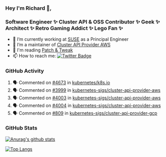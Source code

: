 ### Hey I'm Richard 👋, 

<h3 align="left">Software Engineer ✨ Cluster API & OSS Contributor ✨ Geek ✨ Architect ✨ Retro Gaming Addict ✨ Lego Fan ✨</h3>

- 🔭 I’m currently working at [SUSE](https://www.suse.com/) as a Principal Engineer
- 👯 I’m a maintainer of [Cluster API Provider AWS](https://github.com/kubernetes-sigs/cluster-api-provider-aws)
- 💬 I'm reading [Patch & Tweak](https://bjooks.com/products/patch-tweak-exploring-modular-synthesis)
- 📫 How to reach me: [![Twitter Badge](https://img.shields.io/badge/-@fruit_case-00acee?style=flat&logo=Twitter&logoColor=white)](https://twitter.com/intent/follow?screen_name=fruit_case "Follow on Twitter")

### GitHub Activity 

<!--START_SECTION:activity-->
1. 🗣 Commented on [#4673](https://github.com/kubernetes/k8s.io/issues/4673) in [kubernetes/k8s.io](https://github.com/kubernetes/k8s.io)
2. 🗣 Commented on [#3999](https://github.com/kubernetes-sigs/cluster-api-provider-aws/issues/3999) in [kubernetes-sigs/cluster-api-provider-aws](https://github.com/kubernetes-sigs/cluster-api-provider-aws)
3. 🗣 Commented on [#4003](https://github.com/kubernetes-sigs/cluster-api-provider-aws/issues/4003) in [kubernetes-sigs/cluster-api-provider-aws](https://github.com/kubernetes-sigs/cluster-api-provider-aws)
4. 🗣 Commented on [#4004](https://github.com/kubernetes-sigs/cluster-api-provider-aws/issues/4004) in [kubernetes-sigs/cluster-api-provider-aws](https://github.com/kubernetes-sigs/cluster-api-provider-aws)
5. 🗣 Commented on [#809](https://github.com/kubernetes-sigs/cluster-api-provider-gcp/issues/809) in [kubernetes-sigs/cluster-api-provider-gcp](https://github.com/kubernetes-sigs/cluster-api-provider-gcp)
<!--END_SECTION:activity-->

### GitHub Stats

[![Anurag's github stats](https://github-readme-stats.vercel.app/api?username=richardcase&count_private=true&show_icons=true)](https://github.com/anuraghazra/github-readme-stats)

[![Top Langs](https://github-readme-stats.vercel.app/api/top-langs/?username=richardcase&hide=html&layout=compact)](https://github.com/anuraghazra/github-readme-stats)
